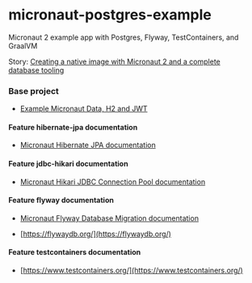 # micronaut-postgres-example
Micronaut 2 example app with  Postgres, Flyway, TestContainers, and GraalVM

Story: [Creating a native image with Micronaut 2 and a complete database tooling](https://)

### Base project

- [Example Micronaut Data, H2 and JWT](https://github.com/rmondejar/micronaut-jwt-data-example)

#### Feature hibernate-jpa documentation

- [Micronaut Hibernate JPA documentation](https://micronaut-projects.github.io/micronaut-sql/latest/guide/index.html#hibernate)

#### Feature jdbc-hikari documentation

- [Micronaut Hikari JDBC Connection Pool documentation](https://micronaut-projects.github.io/micronaut-sql/latest/guide/index.html#jdbc)

#### Feature flyway documentation

- [Micronaut Flyway Database Migration documentation](https://micronaut-projects.github.io/micronaut-flyway/latest/guide/index.html)

- [https://flywaydb.org/](https://flywaydb.org/)

#### Feature testcontainers documentation

- [https://www.testcontainers.org/](https://www.testcontainers.org/)


